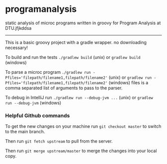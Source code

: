 # programanalysis
static analysis of microc programs written in groovy for Program Analysis at DTU.jfjkddsa

----

This is a basic groovy project with a gradle wrapper. no downloading necessary!

To build and run the tests `./gradlew build` (unix) or `gradlew build` (windows)

To parse a microc program `./gradlew run -Pfiles='filepath/filename1,filepath/filename2'` (unix) or `gradlew run -Pfiles='filepath/filename1,filepath/filename2'` (windows)
files is a comma separated list of arguments to pass to the parser.

To debug in IntelliJ run `./gradlew run --debug-jvm ...` (unix) or `gradlew run --debug-jvm` (windows)

### Helpful Github commands

To get the new changes on your machine run `git checkout master` to switch to the main branch. 

Then run `git fetch upstream` to pull from the server. 

Then run `git merge upstream/master` to merge the changes into your local copy.
